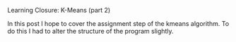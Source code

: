Learning Closure: K-Means (part 2)

In this post I hope to cover the assignment step of the kmeans algorithm. To do this I had to alter the structure of the program slightly.

